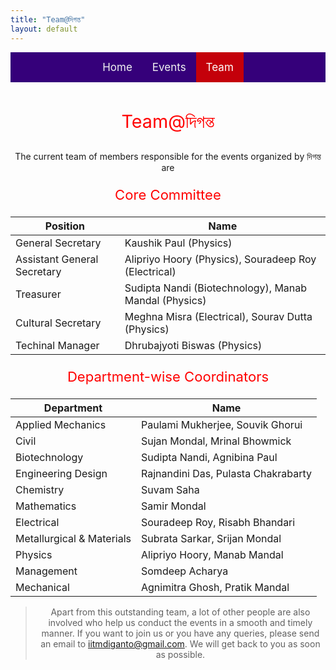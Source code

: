 ```yaml
---
title: "Team@দিগন্ত"
layout: default
---
```


<style>
.topnav {
  background-color: #35007a;
  overflow: hidden;
  display:flex;
  justify-content:center;
}

/* Style the links inside the navigation bar */
.topnav a {
  float: left;
  color: #f2f2f2;
  text-align: center;
  padding: 14px 16px;
  text-decoration: none;
  font-size: 17px;
}

/* Change the color of links on hover */
.topnav a:hover {
  background-color: #ddd;
  color: black;
}

/* Add a color to the active/current link */
.topnav a.active {
  background-color: #c4000a;
  color: white;
}

.stylishtext{
  color: red;
  font-size: 3vw;
  max-width: 150px;
}

.stylishtext2{
  color: red;
  font-size: 2.3vw;
}
</style>

<div class="topnav">
<div>
  <a href="index.html">Home</a>
  <a href="events.html">Events</a>
  <a class="active" href="team.html">Team</a>
</div>
</div>
<br>

<div align="center">
<p class="stylishtext"> Team@দিগন্ত </p>
</div>

<p align="center">The current team of members responsible for the events organized by দিগন্ত are</p>

<div align="center">

<p class="stylishtext2"> Core Committee </p>

</div>

|Position|Name|
|---|---|
| General Secretary | Kaushik Paul (Physics) |
| Assistant General Secretary | Alipriyo Hoory (Physics), Souradeep Roy (Electrical) |
| Treasurer | Sudipta Nandi (Biotechnology), Manab Mandal (Physics) |
| Cultural Secretary | Meghna Misra (Electrical), Sourav Dutta (Physics) |
| Techinal Manager| Dhrubajyoti Biswas (Physics) |

<div align="center">

<p class="stylishtext2">Department-wise Coordinators</p>

</div>

| Department | Name |
|---|---|
| Applied Mechanics | Paulami Mukherjee, Souvik Ghorui |
| Civil | Sujan Mondal, Mrinal Bhowmick |
| Biotechnology | Sudipta Nandi, Agnibina Paul |
| Engineering Design | Rajnandini Das, Pulasta Chakrabarty |
| Chemistry | Suvam Saha |
| Mathematics | Samir Mondal |
| Electrical | Souradeep Roy, Risabh Bhandari |
| Metallurgical & Materials | Subrata Sarkar, Srijan Mondal	|
| Physics | Alipriyo Hoory, Manab Mandal |
| Management | Somdeep Acharya |
| Mechanical | Agnimitra Ghosh, Pratik Mandal |

> <p align="center">Apart from this outstanding team, a lot of other people are also involved who help us conduct the events in a smooth and timely manner. If you want to join us or you have any queries, please send an email to <a href="mailto:iitmdiganto@gmail.com">iitmdiganto@gmail.com</a>. We will get back to you as soon as possible.</p>